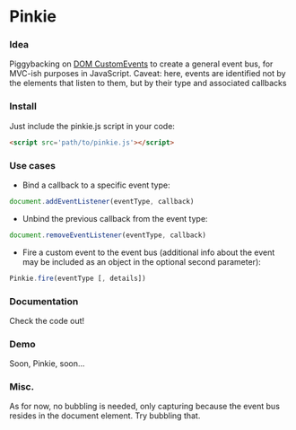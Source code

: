 Pinkie
======

### Idea ###
Piggybacking on [DOM CustomEvents](https://developer.mozilla.org/en/docs/DOM/Event/CustomEvent) to create a general event bus, for MVC-ish purposes in JavaScript.
Caveat: here, events are identified not by the elements that listen to them, but by their type and associated callbacks

### Install ###
Just include the pinkie.js script in your code:
```html
<script src='path/to/pinkie.js'></script>
```

### Use cases ###
* Bind a callback to a specific event type:

```js
document.addEventListener(eventType, callback)
```

* Unbind the previous callback from the event type:

```js
document.removeEventListener(eventType, callback)
```

* Fire a custom event to the event bus (additional info about the event may be included as an object in the optional second parameter):

```js
Pinkie.fire(eventType [, details])
```

### Documentation ###
Check the code out!

### Demo ###
Soon, Pinkie, soon...

### Misc. ###
As for now, no bubbling is needed, only capturing because the event bus resides in the document element. Try bubbling that.
